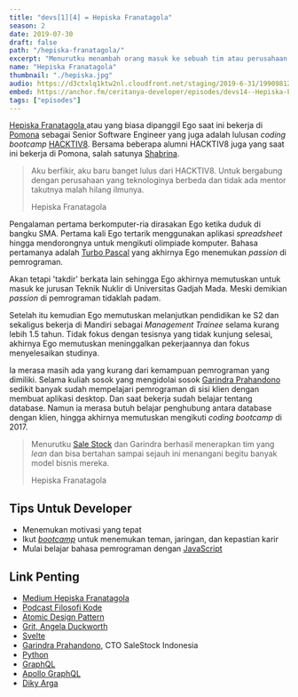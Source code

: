 ```yaml
---
title: "devs[1][4] = Hepiska Franatagola"
season: 2
date: 2019-07-30
draft: false
path: "/hepiska-franatagola/"
excerpt: "Menurutku menambah orang masuk ke sebuah tim atau perusahaan sekaligus menambah resiko kegagalan dan memperpanjang proses. Karena itu aku mencoba prinsip tim dengan gaya lean."
name: "Hepiska Franatagola"
thumbnail: "./hepiska.jpg"
audio: https://d3ctxlq1ktw2nl.cloudfront.net/staging/2019-6-31/19909812-44100-2-31955e89796af.m4a
embed: https://anchor.fm/ceritanya-developer/episodes/devs14--Hepiska-Franatagola-e4phle
tags: ["episodes"]
---
```


[ Hepiska Franatagola ](https://www.linkedin.com/in/hepiska-franatagola-391845113/) atau yang biasa dipanggil Ego saat ini bekerja di
[Pomona](https://pomona.id) sebagai Senior Software Engineer yang juga adalah
lulusan _coding bootcamp_ [HACKTIV8](https://hacktiv8.com/). Bersama beberapa
alumni HACKTIV8 juga yang saat ini bekerja di Pomona, salah satunya [Shabrina](https://ceritanyadeveloper.com/shabrina-inmas).

<blockquote class="pl-4 border-l-4 border-teal ml-6 my-6"><p
class="text-xl">Aku berfikir, aku baru banget lulus dari HACKTIV8. Untuk bergabung dengan perusahaan yang teknologinya berbeda dan tidak ada mentor takutnya malah hilang ilmunya.
<p class="uppercase my-6">Hepiska Franatagola</p></blockquote>

Pengalaman pertama berkomputer-ria dirasakan Ego ketika duduk di bangku SMA.
Pertama kali Ego tertarik menggunakan aplikasi _spreadsheet_ hingga mendorongnya
untuk mengikuti olimpiade komputer. Bahasa pertamanya adalah [Turbo Pascal](https://en.wikipedia.org/wiki/Turbo_Pascal)
yang akhirnya Ego menemukan _passion_ di pemrograman.

Akan tetapi 'takdir' berkata lain sehingga Ego akhirnya memutuskan untuk masuk
ke jurusan Teknik Nuklir di Universitas Gadjah Mada. Meski demikian _passion_ di
pemrograman tidaklah padam.

Setelah itu kemudian Ego memutuskan melanjutkan pendidikan ke S2 dan sekaligus
bekerja di Mandiri sebagai _Management Trainee_ selama kurang lebih 1.5 tahun.
Tidak fokus dengan tesisnya yang tidak kunjung selesai, akhirnya Ego memutuskan
meninggalkan pekerjaannya dan fokus menyelesaikan studinya.

Ia merasa masih ada yang kurang dari kemampuan pemrograman yang dimiliki. Selama
kuliah sosok yang mengidolai sosok [Garindra Prahandono](https://www.linkedin.com/in/gprahandono/) sedikit banyak sudah mempelajari pemrograman di sisi klien dengan
membuat aplikasi desktop. Dan saat bekerja sudah belajar tentang database. Namun
ia merasa butuh belajar penghubung antara database dengan klien, hingga akhirnya
memutuskan mengikuti _coding bootcamp_ di 2017.

<blockquote class="pl-4 border-l-4 border-teal ml-6 my-6"><p
class="text-xl">Menurutku <a href="https://www.sorabel.com" target="_blank">Sale Stock</a> dan Garindra berhasil menerapkan tim yang <em>lean</em> dan bisa bertahan sampai sejauh ini menangani begitu banyak model bisnis mereka. </p><p class="uppercase my-6">Hepiska Franatagola</p></blockquote>

## Tips Untuk Developer

- Menemukan motivasi yang tepat
- Ikut [_bootcamp_](https://hacktiv8.com/) untuk menemukan teman, jaringan, dan
  kepastian karir
- Mulai belajar bahasa pemrograman dengan [ JavaScript ](https://en.wikipedia.org/wiki/JavaScript)

## Link Penting

- [Medium Hepiska Franatagola](https://medium.com/@ego1403)
- [Podcast Filosofi Kode](https://open.spotify.com/show/0yfRuGim7MFCV2TuasOdmm)
- [Atomic Design Pattern](https://medium.com/@janelle.wg/atomic-design-pattern-how-to-structure-your-react-application-2bb4d9ca5f97)
- [Grit, Angela Duckworth](https://www.amazon.com/Grit-Passion-Perseverance-Angela-Duckworth/dp/1501111108)
- [Svelte](https://svelte.dev/)
- [Garindra Prahandono](https://www.linkedin.com/in/gprahandono/), CTO SaleStock Indonesia
- [Python](https://www.python.org/)
- [GraphQL](https://graphql.org/)
- [Apollo GraphQL](https://www.apollographql.com/)
- [Diky Arga](https://www.instagram.com/dikyargaid/)
